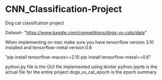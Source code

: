 # CNN_Classification-Project

Dog cat classifcation project 

Dataset- "https://www.kaggle.com/competitions/dogs-vs-cats/data"

When implementing on mac make sure you have tensorflow version 3.10 installed and tensorflow-metal version 0.6

"pip install tensorflow-macos==2.10
pip install tensorflow-metal==0.6"

python.py file is the GUI file implemented using tkinter
python.ipynb is the actual file for the entire project
dogs_vs_cat_epoch is the epoch summary 
